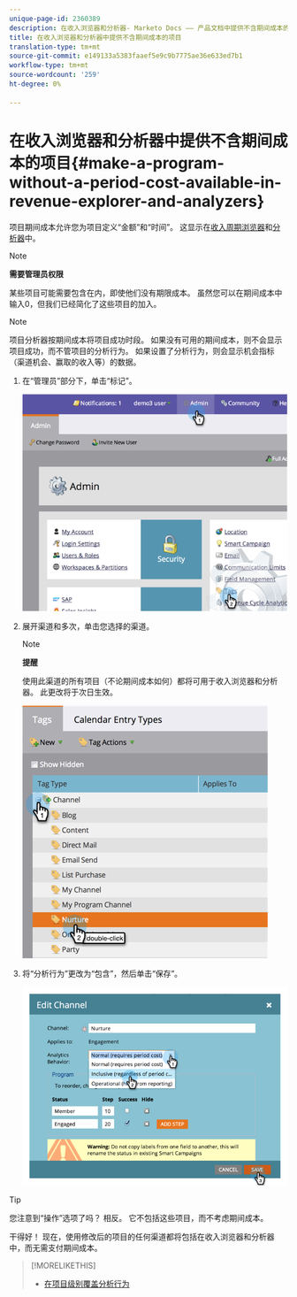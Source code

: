 ```yaml
---
unique-page-id: 2360389
description: 在收入浏览器和分析器- Marketo Docs —— 产品文档中提供不含期间成本的项目
title: 在收入浏览器和分析器中提供不含期间成本的项目
translation-type: tm+mt
source-git-commit: e149133a5383faaef5e9c9b7775ae36e633ed7b1
workflow-type: tm+mt
source-wordcount: '259'
ht-degree: 0%

---
```



# 在收入浏览器和分析器中提供不含期间成本的项目{#make-a-program-without-a-period-cost-available-in-revenue-explorer-and-analyzers}

项目期间成本允许您为项目定义“金额”和“时间”。 这显示在[收入周期浏览器](http://docs.marketo.com/display/docs/revenue+cycle+analytics)和[分析器](../../../../product-docs/reporting/revenue-cycle-analytics/opportunity-influence-analyzer/tell-the-marketing-story-with-an-opportunity-influence-analyzer.md)中。

>[!NOTE]
>
>**需要管理员权限**

某些项目可能需要包含在内，即使他们没有期限成本。 虽然您可以在期间成本中输入0，但我们已经简化了这些项目的加入。

>[!NOTE]
>
>项目分析器按期间成本将项目成功时段。 如果没有可用的期间成本，则不会显示项目成功，而不管项目的分析行为。 如果设置了分析行为，则会显示机会指标（渠道机会、赢取的收入等）的数据。

1. 在“管理员”部分下，单击“标记”。

   ![](assets/image2014-9-17-12-3a35-3a32.png)

1. 展开渠道和多次，单击您选择的渠道。

   >[!NOTE]
   >
   >**提醒**
   >
   >使用此渠道的所有项目（不论期间成本如何）都将可用于收入浏览器和分析器。 此更改将于次日生效。

   ![](assets/image2014-9-17-12-3a36-3a7.png)

1. 将“分析行为”更改为“包含”，然后单击“保存”。

   ![](assets/image2014-9-17-12-3a36-3a13.png)

>[!TIP]
>
>您注意到“操作”选项了吗？ 相反。 它不包括这些项目，而不考虑期间成本。

干得好！ 现在，使用修改后的项目的任何渠道都将包括在收入浏览器和分析器中，而无需支付期间成本。

>[!MORELIKETHIS]
>
>* [在项目级别覆盖分析行为](override-analytics-behavior-at-the-program-level.md)

>



